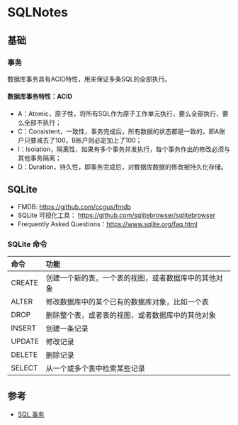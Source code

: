 # SQLNotes

## 基础
### 事务
数据库事务具有ACID特性，用来保证多条SQL的全部执行。

#### 数据库事务特性：ACID
- A：Atomic，原子性，将所有SQL作为原子工作单元执行，要么全部执行，要么全部不执行；
- C：Consistent，一致性，事务完成后，所有数据的状态都是一致的，即A账户只要减去了100，B账户则必定加上了100；
- I：Isolation，隔离性，如果有多个事务并发执行，每个事务作出的修改必须与其他事务隔离；
- D：Duration，持久性，即事务完成后，对数据库数据的修改被持久化存储。

## SQLite
- FMDB: https://github.com/ccgus/fmdb
- SQLite 可视化工具： https://github.com/sqlitebrowser/sqlitebrowser
- Frequently Asked Questions：https://www.sqlite.org/faq.html

### SQLite 命令

| 命令 | 功能 |
| :- | :- |
|CREATE    |  创建一个新的表，一个表的视图，或者数据库中的其他对象|
|ALTER     |  修改数据库中的某个已有的数据库对象，比如一个表|
|DROP      |  删除整个表，或者表的视图，或者数据库中的其他对象|
|INSERT    |  创建一条记录|
|UPDATE    |  修改记录|
|DELETE    |  删除记录|
|SELECT    |  从一个或多个表中检索某些记录|

## 参考
- [SQL 事务](https://www.liaoxuefeng.com/wiki/1177760294764384/1179611198786848)
